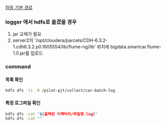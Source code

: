 [하둡 기본 경로](http://server01.hadoop.com:9870/)

### logger 에서 hdfs로 옮겼을 경우
1. jar 교체가 필요
1. server2의 '/opt/cloudera/parcels/CDH-6.3.2-1.cdh6.3.2.p0.1605554/lib/flume-ng/lib' 위치에 bigdata.smartcar.flume-1.0.jar를 업로드

### command

#### 목록 확인
``` bash
hdfs dfs -ls -R /pilot-pjt/collect/car-batch-log
```

#### 특정 로그파일 확인
``` bash
hdfs dfs -cat "${출력된 디렉터리/파일명.log}"
hdfs dfs -cat ""
```